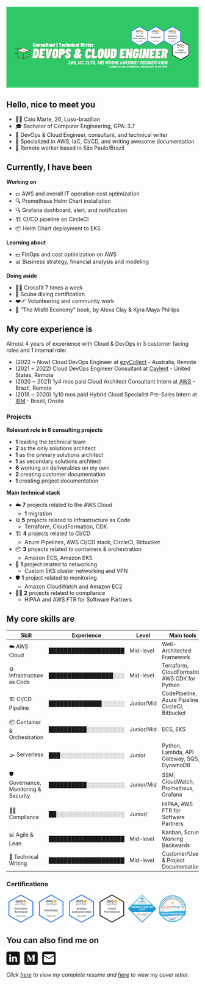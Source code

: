 ![Banner](./assets/banner.png)

## Hello, nice to meet you
- :raising_hand_man: Caio Marte, 26, Luso-brazilian
- :mortar_board: Bachelor of Computer Engineering, GPA: 3.7
- :briefcase: DevOps & Cloud Engineer, consultant, and technical writer
- :toolbox: Specialized in AWS, IaC, CI/CD, and writing awesome documentation
- :pushpin: Remote worker based in São Paulo/Brazil

## Currently, I have been
**Working on**
- :dollar: AWS and overall IT operation cost optimization 
- :mag: Prometheus Helm Chart installation
- :mag: Grafana dashboard, alert, and notification
- :building_construction: CI/CD pipeline on CircleCI
- :package: Helm Chart deployment to EKS

**Learning about**
- :dollar: FinOps and cost optimization on AWS
- :bar_chart: Business strategy, financial analysis and modeling

**Doing aside**
- :weight_lifting_man: Crossfit 7 times a week
- :diving_mask: Scuba diving certification
- :mending_heart: Volunteering and community work
- :open_book: "The Misfit Economy" book, by Alexa Clay & Kyra Maya Phillips

## My core experience is
Almost 4 years of experience with Cloud & DevOps in 3 customer facing roles and 1 internal role:
- (2022 ~ Now) Cloud DevOps Engineer at [ezyCollect](https://www.ezycollect.com.au/) - Australia, Remote
- (2021 ~ 2022) Cloud DevOps Engineer Consultant at [Caylent](https://caylent.com/) - United States, Remote
- (2020 ~ 2021) 1y4 mos paid Cloud Architect Consultant Intern at [AWS](https://aws.amazon.com/professional-services/) - Brazil, Remote
- (2018 ~ 2020) 1y10 mos paid Hybrid Cloud Specialist Pre-Sales Intern at [IBM](https://www.ibm.com/cloud/hybrid) - Brazil, Onsite

### Projects
**Relevant role in 6 consulting projects**
- **1** leading the technical team
- **2** as the only solutions architect
- **1** as the primary solutions architect
- **1** as secondary solutions architect
- **6** working on deliverables on my own
- **2** creating customer documentation
- **1** creating project documentation

**Main technical stack**
- :cloud: **7** projects related to the AWS Cloud
  - **1** migration
- :gear: **5** projects related to Infrastructure as Code
  - Terraform, CloudFormation, CDK
- :building_construction: **4** projects related to CI/CD
  - Azure Pipelines, AWS CI/CD stack, CircleCI, Bitbucket
- :package: **3** projects related to containers & orchestration 
  - Amazon ECS, Amazon EKS
- :signal_strength: **1** project related to networking
  - Custom EKS cluster networking and VPN
- :shield: **1** project related to monitoring
  - Amazon CloudWatch and Amazon EC2
- :male_detective: **2** projects related to compliance
  - HIPAA and AWS FTR for Software Partners

## My core skills are
| Skill                                      | Experience           | Level      | Main tools                                         |
| ------------------------------------------ | -------------------- | ---------- | -------------------------------------------------- |
| :cloud: AWS Cloud                          | ████████████████████ | Mid-level  | Well-Architected Framework                         |
| :gear: Infrastructure as Code              | █████████████████░░░ | Mid-level  | Terraform, CloudFormation, AWS CDK for Python      |
| :building_construction: CI/CD Pipeline     | ██████████████░░░░░░ | Junior/Mid | CodePipeline, Azure Pipelines, CircleCI, Bitbucket |
| :package: Container & Orchestration        | ██████████░░░░░░░░░░ | Junior/Mid | ECS, EKS                                           |
| :fog: Serverless                           | ███░░░░░░░░░░░░░░░░░ | Junior     | Python, Lambda, API Gateway, SQS, DynamoDB         |
| :shield: Governance, Monitoring & Security | ██████████░░░░░░░░░░ | Junior/Mid | SSM, CloudWatch, Prometheus, Grafana               |
| :male_detective: Compliance                | ██░░░░░░░░░░░░░░░░░░ | Junior/    | HIPAA, AWS FTR for Software Partners               |
| :bar_chart: Agile & Lean                   | ████████████████████ | Mid-level  | Kanban, Scrum, Working Backwards                   |
| :memo: Technical Writing                   | ████████████████████ | Mid-level  | Customer/User & Project Documentation              |

### Certifications
<a href="https://www.credly.com/badges/89a2dcd9-9996-4f88-af1b-b85a7794b2dd/public_url" target="_blank"><img src="./assets/certs/aws-certified-solutions-architect-associate.png" width="15%"/></a>
<a href="https://www.credly.com/badges/6e5852d1-e907-47c1-b8cf-33a04a72002a/public_url" target="_blank"><img src="./assets/certs/aws-certified-developer-associate.png" width="15%"/></a>
<a href="https://www.credly.com/badges/e0a706f3-a368-493c-ada1-a3b089e07cab/public_url" target="_blank"><img src="./assets/certs/aws-certified-sysops-administrator-associate.png" width="15%"/></a>
<a href="https://www.credly.com/badges/fc044a9a-b781-4d84-a526-89f20a9373de/public_url" target="_blank"><img src="./assets/certs/aws-certified-cloud-practitioner.png" width="15%"/></a>
<a href="https://www.credly.com/badges/c6163fb3-359f-4e22-aaad-428323e06e96/public_url" target="_blank"><img src="./assets/certs/kanban-foundation-kikf.png" width="15%"/></a>
<a href="https://www.credly.com/badges/95ff1e53-709e-4d26-925c-75f96de33465/public_url" target="_blank"><img src="./assets/certs/scrum-foundation-professional-certificate-sfpc.1.png" width="15%"/></a>

## You can also find me on
<a href="https://pushandroll.com" target="_blank"><img src="./assets/icons/in.png" target="_blank" style="width: 7%;"></a>&nbsp;&nbsp;
<a href="https://blog.pushandroll.com" target="_blank"><img src="./assets/icons/md.png" target="_blank" style="width: 7%;"></a>&nbsp;&nbsp;
<a href="mailto:caiomarte@pushandroll.com" target="_blank"><img src="./assets/icons/gm.png" target="_blank" style="width: 7%;"></a>

*Click <a href="./assets/Resume_EN_v26Mar2022_Cloud_Engineer.pdf" target="_blank">here</a> to view my complete resume and <a href="./assets/Cover_Letter_EN_v26Mar2022_Cloud_Engineer.pdf" target="_blank">here</a> to view my cover letter.*
